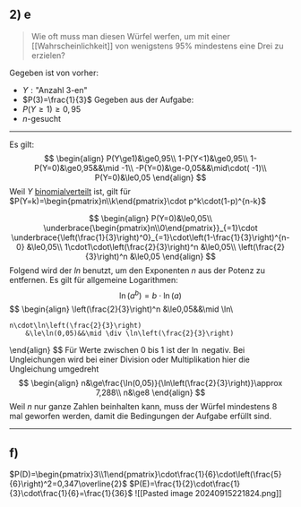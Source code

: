 ## 2) e
> Wie oft muss man diesen Würfel werfen, um mit einer [[Wahrscheinlichkeit]] von wenigstens $95\%$ mindestens eine Drei zu erzielen?

Gegeben ist von vorher:
- $Y:\text{"Anzahl 3-en"}$
- $P(3)=\frac{1}{3}$
Gegeben aus der Aufgabe:
- $P(Y\ge1)\ge0,95$
- $n$-gesucht

---
Es gilt:
$$
\begin{align}
	P(Y\ge1)&\ge0,95\\
	1-P(Y<1)&\ge0,95\\
	1-P(Y=0)&\ge0,95&&\mid -1\\
	-P(Y=0)&\ge-0,05&&\mid\cdot( -1)\\
	P(Y=0)&\le0,05
\end{align}
$$
Weil $Y$ [binomialverteilt](Binomialverteilung) ist, gilt für $P(Y=k)=\begin{pmatrix}n\\k\end{pmatrix}\cdot p^k\cdot(1-p)^{n-k}$

$$
\begin{align}
	P(Y=0)&\le0,05\\
	\underbrace{\begin{pmatrix}n\\0\end{pmatrix}}_{=1}\cdot \underbrace{\left(\frac{1}{3}\right)^0}_{=1}\cdot\left(1-\frac{1}{3}\right)^{n-0}
		&\le0,05\\
	1\cdot1\cdot\left(\frac{2}{3}\right)^n
		&\le0,05\\
	\left(\frac{2}{3}\right)^n
		&\le0,05
\end{align}
$$
Folgend wird der $ln$ benutzt, um den Exponenten $n$ aus der Potenz zu entfernen. Es gilt für allgemeine Logarithmen:
$$
\ln(a^b)=b\cdot\ln(a)
$$
$$
\begin{align}
	\left(\frac{2}{3}\right)^n
		&\le0,05&&\mid \ln\\
	
	n\cdot\ln\left(\frac{2}{3}\right)
		&\le\ln(0,05)&&\mid \div \ln\left(\frac{2}{3}\right)
\end{align}
$$
Für Werte zwischen $0$ bis $1$ ist der $\ln$ negativ. Bei Ungleichungen wird bei einer Division oder Multiplikation hier die Ungleichung umgedreht
$$
\begin{align}
	n&\ge\frac{\ln(0,05)}{\ln\left(\frac{2}{3}\right)}\approx 7,288\\
	n&\ge8
\end{align}
$$
Weil $n$ nur ganze Zahlen beinhalten kann, muss der Würfel mindestens $8$ mal geworfen werden, damit die Bedingungen der Aufgabe erfüllt sind.

---
## f)
$P(D)=\begin{pmatrix}3\\1\end{pmatrix}\cdot\frac{1}{6}\cdot\left(\frac{5}{6}\right)^2=0,347\overline{2}$
$P(E)=\frac{1}{2}\cdot\frac{1}{3}\cdot\frac{1}{6}=\frac{1}{36}$
![[Pasted image 20240915221824.png]]